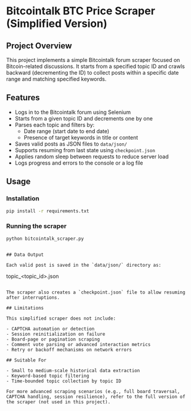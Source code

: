 # Bitcointalk BTC Price Scraper (Simplified Version)

## Project Overview

This project implements a simple Bitcointalk forum scraper focused on Bitcoin-related discussions. It starts from a specified topic ID and crawls backward (decrementing the ID) to collect posts within a specific date range and matching specified keywords.

## Features

- Logs in to the Bitcointalk forum using Selenium
- Starts from a given topic ID and decrements one by one
- Parses each topic and filters by:
  - Date range (start date to end date)
  - Presence of target keywords in title or content
- Saves valid posts as JSON files to `data/json/`
- Supports resuming from last state using `checkpoint.json`
- Applies random sleep between requests to reduce server load
- Logs progress and errors to the console or a log file

## Usage

### Installation

```bash
pip install -r requirements.txt
```

### Running the scraper

```bash
python bitcointalk_scraper.py
```

```

## Data Output

Each valid post is saved in the `data/json/` directory as:

```
topic_<topic_id>.json
```

The scraper also creates a `checkpoint.json` file to allow resuming after interruptions.

## Limitations

This simplified scraper does not include:

- CAPTCHA automation or detection
- Session reinitialization on failure
- Board-page or pagination scraping
- Comment vote parsing or advanced interaction metrics
- Retry or backoff mechanisms on network errors

## Suitable For

- Small to medium-scale historical data extraction
- Keyword-based topic filtering
- Time-bounded topic collection by topic ID

For more advanced scraping scenarios (e.g., full board traversal, CAPTCHA handling, session resilience), refer to the full version of the scraper (not used in this project).